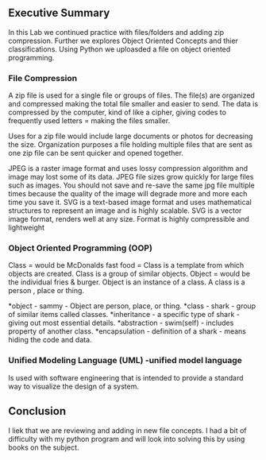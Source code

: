 
## Executive Summary
In this Lab we continued practice with files/folders and adding zip compression. Further we explores Object Oriented Concepts and thier classifications. Using Python we uploasded a file on object oriented programming.

### File Compression

A zip file is used for a single file or groups of files.  The file(s) are organized and compressed making the total file smaller and easier to send.  The data is compressed by the computer, kind of like a cipher, giving codes to frequently used letters = making the files smaller.

Uses for a zip file would include large documents or photos for decreasing the size.  Organization purposes a file holding multiple files that are sent as one zip file can be sent quicker and opened together.

JPEG is a raster image format and uses lossy compression algorithm and image may lost some of its data. JPEG file sizes grow quickly for large files such as images. You should not save and re-save the same jpg file multiple times because the quality of the image will degrade more and more each time you save it.
SVG is a text-based image format and uses mathematical structures to represent an image and is highly scalable. SVG is a vector image format, renders well at any size. Format is highly compressible and lightweight

### Object Oriented Programming (OOP)

Class = would be McDonalds fast food = Class is a template from which objects are created.  Class is a group of similar objects.
Object = would be the individual fries & burger.  Object is an instance of a class. A class is a person , place or thing.

*object - sammy - Object are person, place, or thing.
*class - shark -  group of similar items called classes.
*inheritance - a specific type of shark - giving out most essential details.
*abstraction - swim(self) - includes property of another class.
*encapsulation - definition of a shark  - means hiding the code and data.


### Unified Modeling Language (UML) -unified model language
 Is used with software engineering that is intended to provide a standard way to visualize the design of a system.

## Conclusion
I liek that we are reviewing and adding in new file concepts. I had a bit of difficulty with my python program and will look into solving this by using books on the subject. 
